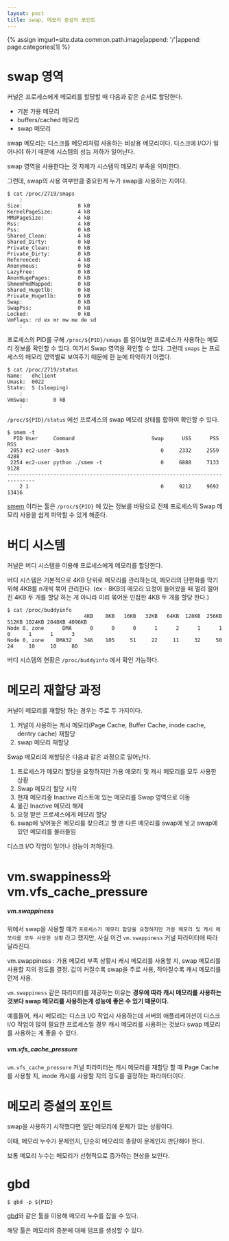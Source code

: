 ```yaml
---
layout: post
title: swap, 메모리 증설의 포인트
---
```


{% assign imgurl=site.data.common.path.image|append: '/'|append: page.categories[1] %}



# swap 영역

커널은 프로세스에게 메모리를 할당할 때 다음과 같은 순서로 할당한다.

- 기본 가용 메모리
- buffers/cached 메모리 
- swap 메모리

swap 메모리는 디스크를 메모리처럼 사용하는 비상용 메모리이다. 디스크에 I/O가 일어나야 하기 때문에 시스템의 성능 저하가 일어난다. 

swap 영역을 사용한다는 것 자체가 시스템의 메모리 부족을 의미한다. 

그런데, swap의 사용 여부만큼 중요한게 누가 swap을 사용하는 지이다. 



```
$ cat /proc/2719/smaps
	:
Size:                  8 kB
KernelPageSize:        4 kB
MMUPageSize:           4 kB
Rss:                   4 kB
Pss:                   0 kB
Shared_Clean:          4 kB
Shared_Dirty:          0 kB
Private_Clean:         0 kB
Private_Dirty:         0 kB
Referenced:            4 kB
Anonymous:             0 kB
LazyFree:              0 kB
AnonHugePages:         0 kB
ShmemPmdMapped:        0 kB
Shared_Hugetlb:        0 kB
Private_Hugetlb:       0 kB
Swap:                  0 kB
SwapPss:               0 kB
Locked:                0 kB
VmFlags: rd ex mr mw me de sd
	:
```

프로세스의 PID를 구해 `/proc/${PID}/smaps` 를 읽어보면 프로세스가 사용하는 메모리 정보를 확인할 수 있다. 여기서 Swap 영역을 확인할 수 있다. 그런데 `smaps` 는 프로세스의 메모리 영역별로 보여주기 때문에 한 눈에 파악하기 어렵다.

```
$ cat /proc/2719/status
Name:	dhclient
Umask:	0022
State:	S (sleeping)
	:
VmSwap:	       0 kB
	:
```

`/proc/${PID}/status` 에선 프로세스의 swap 메모리 상태를 합하여 확인할 수 있다.



```
$ smem -t
  PID User     Command                         Swap      USS      PSS      RSS
 2053 ec2-user -bash                              0     2332     2559     4288
 2254 ec2-user python ./smem -t                   0     6880     7133     9128
-------------------------------------------------------------------------------
    2 1                                           0     9212     9692    13416
```

[smem](https://www.selenic.com/smem)  이라는 툴은 `/proc/${PID}` 에 있는 정보를 바탕으로 전체 프로세스의 Swap 메모리 사용을 쉽게 파악할 수 있게 해준다.



# 버디 시스템

커널은 버디 시스템을 이용해 프로세스에게 메모리를 할당한다.

버디 시스템은 기본적으로 4KB 단위로 메모리를 관리하는데, 메모리의 단편화를 막기위해 4KB를 n개씩 묶어 관리한다. (ex - 8KB의 메모리 요청이 들어왔을 때 멀리 떨어진 4KB 두 개를 할당 하는 게 아니라 미리 묶어둔 인접한 4KB 두 개를 할당 한다.)

```
$ cat /proc/buddyinfo
                         4KB    8KB   16KB   32KB   64KB  128KB  256KB  512KB 1024KB 2048KB 4096KB
Node 0, zone      DMA      0      0      0      1      2      1      1      0      1      1      3
Node 0, zone    DMA32    346    105     51     22     11     32     50     24     10     10     80
```

버디 시스템의 현황은 `/proc/buddyinfo` 에서 확인 가능하다.





# 메모리 재할당 과정

커널이 메모리를 재할당 하는 경우는 주로 두 가지이다.

1. 커널이 사용하는 캐시 메모리(Page Cache, Buffer Cache, inode cache, dentry cache) 재할당
2. swap 메모리 재할당

Swap 메모리의 재할당은 다음과 같은 과정으로 일어난다.

1. 프로세스가 메모리 할당을 요청하지만 가용 메모리 및 캐시 메모리를 모두 사용한 상황
2. Swap 메모리 할당 시작
3. 현재 메모리중 Inactive 리스트에 있는 메모리를 Swap 영역으로 이동
4. 옮긴 Inactive 메모리 해제
5. 요청 받은 프로세스에게 메모리 할당
6. swap에 넣어놓은 메모리를 찾으려고 할 땐 다른 메모리를 swap에 넣고 swap에 있던 메모리를 불러들임

디스크 I/O 작업이 일어나 성능이 저하된다. 



# vm.swappiness와 vm.vfs_cache_pressure

##### vm.swappiness

위에서 swap을 사용할 때가 `프로세스가 메모리 할당을 요청하지만 가용 메모리 및 캐시 메모리를 모두 사용한 상황` 라고 했지만, 사실 이건 `vm.swappiness` 커널 파라미터에 따라 달라진다. 

vm.swappiness : 가용 메모리 부족 상황시 캐시 메모리를 사용할 지, swap 메모리를 사용할 지의 정도를 결정. 값이 커질수록 swap을 주로 사용, 작아질수록 캐시 메모리를 먼저 사용.

`vm.swappiness` 같은 파리미터를 제공하는 이유는 **경우에 따라 캐시 메모리를 사용하는 것보다 swap 메모리를 사용하는게 성능에 좋은 수 있기 때문이다.** 

예를들어, 캐시 메모리는 디스크 I/O 작업시 사용하는데 서버의 애플리케이션이 디스크 I/O 작업이 많이 필요한 프로세스일 경우 캐시 메모리를 사용하는 것보다 swap 메모리를 사용하는 게 좋을 수 있다.



##### vm.vfs_cache_pressure

`vm.vfs_cache_pressure` 커널 파라미터는 캐시 메모리를 재할당 할 때 Page Cache를 사용할 지, inode 캐시를 사용할 지의 정도를 결정하는 파라미터이다. 



# 메모리 증설의 포인트

swap을 사용하기 시작했다면 일단 메모리에 문제가 있는 상황이다. 

이때, 메모리 누수가 문제인지, 단순히 메모리의 총량이 문제인지 판단해야 한다.

보통 메모리 누수는 메모리가 선형적으로 증가하는 현상을 보인다. 



# gbd

```
$ gbd -p ${PID}
```

[gbd](https://www.gnu.org/software/gdb/)와 같은 툴을 이용해 메모리 누수를 잡을 수 있다. 

해당 툴은 메모리의 증분에 대해 덤프를 생성할 수 있다. 





